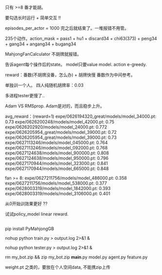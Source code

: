 ##
只有 >=8 番才能胡。

要勾选长时运行 + 简单交互 !!

episodes_per_actor = 1000 完之后就结束了。一堆报错不用管。

235个动作。action_mask = pass1 + hu1 + discard34 + chi63(3*7*3) + peng34 + gang34 + angang34 + bugang34

MahjongFanCalculator 不胡牌就报错。

<!-- state添加牌池等信息。 但只考虑hand就差不多够了-->
告诉agent每个操作后的state。
model只要value model. action e-greedy.

reward：番数(不胡牌没番，怎么办) + 胡牌快慢
番数作为中间参考。

单独训一个人。
四人纯随机胡牌率：0.03

<!-- seed无效 -->
<!-- 加速cuda. -->

多进程tester更慢了..

Adam VS RMSprop. Adam是对的，而且稳步上升。

avg_reward：(reward=1)
expe/0626194320_great/models/model_34000.pt: 0.73
expe/0626200248/models/model_42000.pt: 0.75
expe/0626202920/models/model_24000.pt: 0.772
expe/0626205954_great/models/model_39000.pt: 0.72 
expe/0626205954_great/models/model_39000.pt: 0.73
expe/0627113246/models/model_045000.pt: 0.764
expe/0627113246/models/model_092000.pt: 0.768
expe/0627124638/models/model_900000.pt: 0.808
expe/0627124638/models/model_950000.pt: 0.796
expe/0627170944/models/model_323000.pt: 0.841
expe/0627170944/models/model_665000.pt: 0.848

fan >= 8:
expe/0627211756/models/model_486000.pt: 0.358
expe/0627211756/models/model_538000.pt: 0.377
expe/0628003319/models/model_1842000.pt: 0.393
expe/0628003319/models/model_3106000.pt: 0.401

<!-- 负奖励 ?? 自举 ?? -->
<!-- self.reward[player] = -30 为什么会触发这个 .. -->
<!-- (>=8 fan), 极限是 0.31 (eps=0.05) -->

从0开始训效果更好 ??

<!-- 调batch_size -->
<!-- 接近胡的时候操作的很对，之前的操作不太对 ??????
不会杠，乱吃，乱打 -->

试试policy_model
linear reward. 


##
pip install PyMahjongGB

nohup python train.py > output.log 2>&1 &

nohup python tester.py > output.log 2>&1 &

rm my_bot.zip  &&  zip my_bot.zip __main__.py model.py agent.py feature.py

weight.pt 之类的，要放在个人空间data, 不能携zip上传

